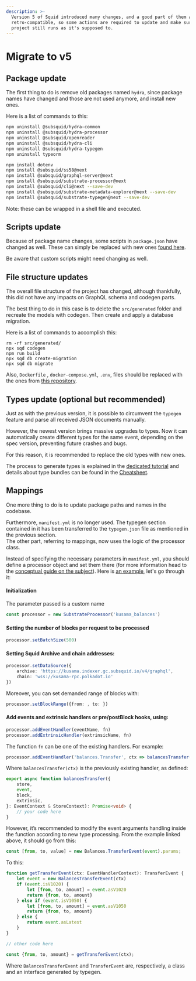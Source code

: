 ```yaml
---
description: >-
  Version 5 of Squid introduced many changes, and a good part of them are not
  retro-compatible, so some actions are required to update and make sure the
  project still runs as it's supposed to.
---
```


# Migrate to v5

## Package update

The first thing to do is remove old packages named `hydra`, since package names have changed and those are not used anymore, and install new ones.

Here is a list of commands to this:

```bash
npm uninstall @subsquid/hydra-common
npm uninstall @subsquid/hydra-processor
npm uninstall @subsquid/openreader
npm uninstall @subsquid/hydra-cli
npm uninstall @subsquid/hydra-typegen
npm uninstall typeorm

npm install dotenv
npm install @subsquid/ss58@next
npm install @subsquid/graphql-server@next
npm install @subsquid/substrate-processor@next
npm install @subsquid/cli@next --save-dev
npm install @subsquid/substrate-metadata-explorer@next --save-dev
npm install @subsquid/substrate-typegen@next --save-dev
```

Note: these can be wrapped in a shell file and executed.

## Scripts update

Because of package name changes, some scripts in `package.json` have changed as well. These can simply be replaced with new ones [found here](https://github.com/subsquid/squid-template/blob/main/package.json#L4).

Be aware that custom scripts might need changing as well.

## File structure updates

The overall file structure of the project has changed, although thankfully, this did not have any impacts on GraphQL schema and codegen parts.

The best thing to do in this case is to delete the `src/generated` folder and recreate the models with codegen. Then create and apply a database migration.

Here is a list of commands to accomplish this:

```
rm -rf src/generated/
npx sqd codegen
npm run build
npx sqd db create-migration
npx sqd db migrate
```

Also, `Dockerfile` , `docker-compose.yml`, `.env`, files should be replaced with the ones from [this repository](https://github.com/subsquid/squid-template).

## Types update (optional but recommended)

Just as with the previous version, it is possible to circumvent the `typegen` feature and parse all received JSON documents manually.

However, the newest version brings massive upgrades to types. Now it can automatically create different types for the same event, depending on the spec version, preventing future crashes and bugs.

For this reason, it is recommended to replace the old types with new ones.

The process to generate types is explained in the [dedicated tutorial](running-a-squid/generate-typescript-definitions.md) and details about type bundles can be found in the [Cheatsheet](../faq/where-do-i-get-a-type-bundle-for-my-chain.md).

## Mappings

One more thing to do is to update package paths and names in the codebase.

Furthermore, `manifest.yml` is no longer used. The typegen section contained in it has been transferred to the `typegen.json` file as mentioned in the previous section.\
The other part, referring to mappings, now uses the logic of the processor class.

Instead of specifying the necessary parameters in `manifest.yml`, you should define a processor object and set them there (for more information head to the [conceptual guide on the subject](../key-concepts/processor.md)). Here is [an example](https://github.com/subsquid/squid-template/blob/main/src/processor.ts), let's go through it:

#### Initialization

The parameter passed is a custom name

```typescript
const processor = new SubstrateProcessor('kusama_balances')
```

#### Setting the number of blocks per request to be processed

```typescript
processor.setBatchSize(500)
```

#### Setting Squid Archive and chain addresses:

```typescript
processor.setDataSource({
    archive: 'https://kusama.indexer.gc.subsquid.io/v4/graphql', 
    chain: 'wss://kusama-rpc.polkadot.io'
})
```

Moreover, you can set demanded range of blocks with:

```typescript
processor.setBlockRange({from: , to: })
```

#### Add events and extrinsic handlers or pre/postBlock hooks, using:

```typescript
processor.addEventHandler(eventName, fn)
processor.addExtrinsicHandler(extrinsicName, fn)
```

The function `fn` can be one of the existing handlers. For example:

```typescript
processor.addEventHandler('balances.Transfer', ctx => balancesTransfer(ctx));
```

Where `balancesTransfer(ctx)` is the previously existing handler, as defined:

```typescript
export async function balancesTransfer({ 
    store, 
    event, 
    block, 
    extrinsic, 
}: EventContext & StoreContext): Promise<void> {
    // your code here
}
```

However, it’s recommended to modify the event arguments handling inside the function according to new type processing. From the example linked above, it should go from this:

```typescript
const [from, to, value] = new Balances.TransferEvent(event).params;
```

To this:

```typescript
function getTransferEvent(ctx: EventHandlerContext): TransferEvent { 
    let event = new BalancesTransferEvent(ctx)
    if (event.isV1020) { 
        let [from, to, amount] = event.asV1020
        return {from, to, amount}
    } else if (event.isV1050) { 
        let [from, to, amount] = event.asV1050 
        return {from, to, amount} 
    } else { 
        return event.asLatest 
    } 
}

// other code here

const {from, to, amount} = getTransferEvent(ctx);
```

Where `BalancesTransferEvent` and `TransferEvent` are, respectively, a class and an interface generated by typegen.
